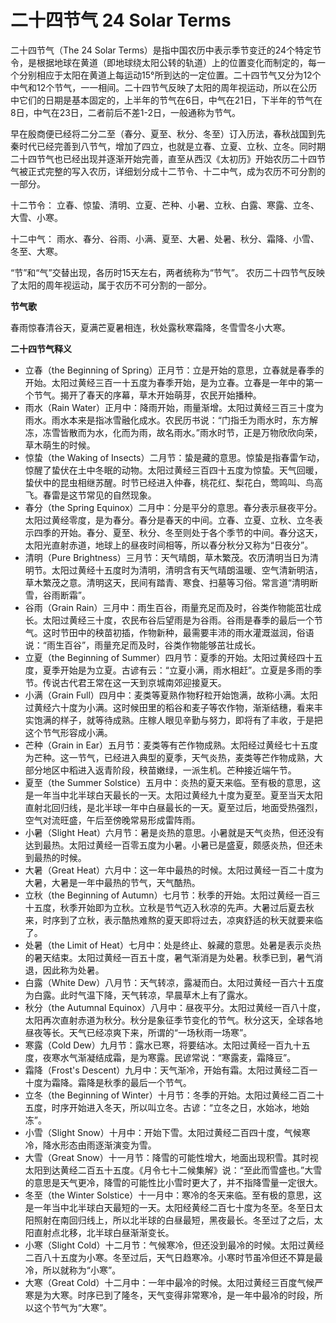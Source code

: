 # 二十四节气 24 Solar Terms

二十四节气（The 24 Solar Terms）是指中国农历中表示季节变迁的24个特定节令，是根据地球在黄道（即地球绕太阳公转的轨道）上的位置变化而制定的，每一个分别相应于太阳在黄道上每运动15°所到达的一定位置。二十四节气又分为12个中气和12个节气，一一相间。二十四节气反映了太阳的周年视运动，所以在公历中它们的日期是基本固定的，上半年的节气在6日，中气在21日，下半年的节气在8日，中气在23日，二者前后不差1-2日，一般通称为节气。

早在殷商便已经将二分二至（春分、夏至、秋分、冬至）订入历法，春秋战国到先秦时代已经完善到八节气，增加了四立，也就是立春、立夏、立秋、立冬。同时期二十四节气也已经出现并逐渐开始完善，直至从西汉《太初历》开始农历二十四节气被正式完整的写入农历，详细划分成十二节令、十二中气，成为农历不可分割的一部分。

十二节令： 立春、惊蛰、清明、立夏、芒种、小暑、立秋、白露、寒露、立冬、大雪、小寒。

十二中气： 雨水、春分、谷雨、小满、夏至、大暑、处暑、秋分、霜降、小雪、冬至、大寒。

“节”和“气”交替出现，各历时15天左右，两者统称为“节气”。 农历二十四节气反映了太阳的周年视运动，属于农历不可分割的一部分。

**节气歌**

春雨惊春清谷天，夏满芒夏暑相连，秋处露秋寒霜降，冬雪雪冬小大寒。

**二十四节气释义**

* 立春（the Beginning of Spring）正月节：立是开始的意思，立春就是春季的开始。太阳过黄经三百一十五度为春季开始，是为立春。立春是一年中的第一个节气。揭开了春天的序幕，草木开始萌芽，农民开始播种。
* 雨水（Rain Water）正月中：降雨开始，雨量渐增。太阳过黄经三百三十度为雨水。雨水本来是指冰雪融化成水。农民历书说：“门指壬为雨水时，东方解冻，冻雪皆散而为水，化而为雨，故名雨水。”雨水时节，正是万物欣欣向荣，草木萌生的时候。
* 惊蛰（the Waking of Insects）二月节：蛰是藏的意思。惊蛰是指春雷乍动，惊醒了蛰伏在土中冬眠的动物。太阳过黄经三百四十五度为惊蛰。天气回暖，蛰伏中的昆虫相继苏醒。时节已经进入仲春，桃花红、梨花白，莺鸣叫、鸟高飞。春雷是这节常见的自然现象。
* 春分（the Spring Equinox）二月中：分是平分的意思。春分表示昼夜平分。太阳过黄经零度，是为春分。春分是春天的中间。立春、立夏、立秋、立冬表示四季的开始。春分、夏至、秋分、冬至则处于各个季节的中间。春分这天，太阳光直射赤道，地球上的昼夜时间相等，所以春分秋分又称为“日夜分”。
* 清明（Pure Brightness）三月节：天气晴朗，草木繁茂。农历清明当日为清明节。太阳过黄经十五度时为清明，清明含有天气晴朗温暖、空气清新明洁，草木繁茂之意。清明这天，民间有踏青、寒食、扫墓等习俗。常言道“清明断雪，谷雨断霜”。
* 谷雨（Grain Rain）三月中：雨生百谷，雨量充足而及时，谷类作物能茁壮成长。太阳过黄经三十度，农民布谷后望雨是为谷雨。谷雨是春季的最后一个节气。这时节田中的秧苗初插，作物新种，最需要丰沛的雨水灌溉滋润，俗语说：“雨生百谷”，雨量充足而及时，谷类作物能够茁壮成长。
* 立夏（the Beginning of Summer）四月节：夏季的开始。太阳过黄经四十五度，夏季开始是为立夏。古谚有云：“立夏小满，雨水相赶”。立夏是多雨的季节。传说古代君王常在这一天到京城南郊迎接夏天。
* 小满（Grain Full）四月中：麦类等夏熟作物籽粒开始饱满，故称小满。太阳过黄经六十度为小满。这时候田里的稻谷和麦子等农作物，渐渐结穗，看来丰实饱满的样子，就等待成熟。庄稼人眼见辛勤与努力，即将有了丰收，于是把这个节气形容成小满。
* 芒种（Grain in Ear）五月节：麦类等有芒作物成熟。太阳经过黄经七十五度为芒种。这一节气，已经进入典型的夏季，天气炎热，麦类等芒作物成熟，大部分地区中稻进入返青阶段，秧苗嫩绿，一派生机。芒种接近端午节。
* 夏至（the Summer Solstice）五月中：炎热的夏天来临。至有极的意思，这是一年当中北半球白天最长的一天。太阳过黄经九十度为夏至。夏至当天太阳直射北回归线，是北半球一年中白昼最长的一天。夏至过后，地面受热强烈，空气对流旺盛，午后至傍晚常易形成雷阵雨。
* 小暑（Slight Heat）六月节：暑是炎热的意思。小暑就是天气炎热，但还没有达到最热。太阳过黄经一百零五度为小暑。小暑已是盛夏，颇感炎热，但还未到最热的时候。
* 大暑（Great Heat）六月中：这一年中最热的时候。太阳过黄经一百二十度为大暑，大暑是一年中最热的节气，天气酷热。
* 立秋（the Beginning of Autumn）七月节：秋季的开始。太阳过黄经一百三十五度，秋季开始即为立秋。立秋是节气迈入秋凉的先声。大暑过后夏去秋来，时序到了立秋，表示酷热难熬的夏天即将过去，凉爽舒适的秋天就要来临了。
* 处暑（the Limit of Heat）七月中：处是终止、躲藏的意思。处暑是表示炎热的暑天结束。太阳过黄经一百五十度，暑气渐消是为处暑。秋季已到，暑气消退，因此称为处暑。
* 白露（White Dew）八月节：天气转凉，露凝而白。太阳过黄经一百六十五度为白露。此时气温下降，天气转凉，早晨草木上有了露水。
* 秋分（the Autumnal Equinox）八月中：昼夜平分。太阳过黄经一百八十度，太阳再次直射赤道为秋分。秋分是象征季节变化的节气。秋分这天，全球各地昼夜等长。天气已经凉爽下来，所谓的“一场秋雨一场寒”。
* 寒露（Cold Dew）九月节：露水已寒，将要结冰。太阳过黄经一百九十五度，夜寒水气渐凝结成霜，是为寒露。民谚常说：“寒露麦，霜降豆”。
* 霜降（Frost's Descent）九月中：天气渐冷，开始有霜。太阳过黄经二百一十度为霜降。霜降是秋季的最后一个节气。
* 立冬（the Beginning of Winter）十月节：冬季的开始。太阳过黄经二百二十五度，时序开始进入冬天，所以叫立冬。古谚：“立冬之日，水始冰，地始冻”。
* 小雪（Slight Snow）十月中：开始下雪。太阳过黄经二百四十度，气候寒冷，降水形态由雨逐渐演变为雪。
* 大雪（Great Snow）十一月节：降雪的可能性增大，地面出现积雪。其时视太阳到达黄经二百五十五度。《月令七十二候集解》说：“至此而雪盛也。”大雪的意思是天气更冷，降雪的可能性比小雪时更大了，并不指降雪量一定很大。
* 冬至（the Winter Solstice）十一月中：寒冷的冬天来临。至有极的意思，这是一年当中北半球白天最短的一天。太阳经黄经二百七十度为冬至。冬至日太阳照射在南回归线上，所以北半球的白昼最短，黑夜最长。冬至过了之后，太阳直射点北移，北半球白昼渐渐变长。
* 小寒（Slight Cold）十二月节：气候寒冷，但还没到最冷的时候。太阳过黄经二百八十五度为小寒。冬至过后，天气日趋寒冷。小寒时节虽冷但还不算是最冷，所以就称为“小寒”。
* 大寒（Great Cold）十二月中：一年中最冷的时候。太阳过黄经三百度气候严寒是为大寒。时序已到了隆冬，天气变得非常寒冷，是一年中最冷的时段，所以这个节气为“大寒”。



